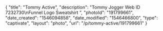 {
    "title": "Tommy Active",
    "description": "Tommy Jogger Web ID 7232730\nFunnel Logo Sweatshirt ",
    "photoId": "191799661",
    "date_created": "1546094858",
    "date_modified": "1546466800",
    "type": "captivate",
    "layout": "photo",
    "url": "\/p\/tommy-active\/191799661"
}